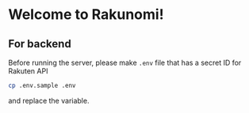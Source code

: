 # Welcome to Rakunomi!


## For backend
Before running the server, please make `.env` file that has a secret ID for Rakuten API 

```bash
cp .env.sample .env
```
and replace the variable.
